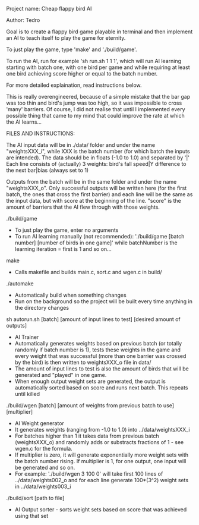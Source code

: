 Project name: Cheap flappy bird AI

Author: Tedro

Goal is to create a flappy bird game playable in terminal and then implement an
AI to teach itself to play the game for eternity.

To just play the game, type 'make' and './build/game'.

To run the AI, run for example 'sh run.sh 1 1 1', which will run AI learning
starting with batch one, with one bird per game and while requiring at least
one bird achieving score higher or equal to the batch number.

For more detailed explaination, read instructions below.

This is really overengineered, because of a simple mistake that the bar gap was
too thin and bird's jump was too high, so it was impossible to cross 'many'
barriers. Of course, I did not realise that until I implemented every possible
thing that came to my mind that could improve the rate at which the AI
learns... 

FILES AND INSTRUCTIONS:

The AI input data will be in ./data/ folder and under the name
"weightsXXX_i", while XXX is the batch number (for which batch the inputs
are intended).
The data should be in floats (-1.0 to 1.0) and separated by '|'
Each line consists of (actually) 3 weights:
bird's fall speed|Y difference to the next bar|bias (always set to 1)

Outputs from the batch will be in the same folder and under the name
"weightsXXX_o". Only successful outputs will be written here (for the
first batch, the ones that cross the first barrier) and each line will be
the same as the input data, but with score at the beginning of the line.
"score" is the amount of barriers that the AI flew through with those weights.


./build/game
  - To just play the game, enter no arguments 
  - To run AI learning manually (not recommended): 
    './build/game [batch number] [number of birds in one game]'
    while batchNumber is the learning iteration = first is 1 and so on...

make
  - Calls makefile and builds main.c, sort.c and wgen.c in build/

./automake
  - Automatically build when something changes
  - Run on the background so the project will be built every time anything in the
  directory changes

sh autorun.sh [batch] [amount of input lines to test] [desired amount of outputs]
  - AI Trainer
  - Automatically generates weights based on previous batch (or totally randomly
  if batch number is 1), tests these weights in the game and every weight that
  was successful (more than one barrier was crossed by the bird) is then
  written to weightsXXX_o file in data/
  - The amount of input lines to test is also the amount of birds that will be
  generated and "played" in one game.
  - When enough output weight sets are generated, the output is automatically sorted 
  based on score and runs next batch. This repeats until killed

./build/wgen [batch] [amount of weights from previous batch to use] [multiplier]
  - AI Weight generator
  - It generates weights (ranging from -1.0 to 1.0) into ../data/weightsXXX_i 
  - For batches higher than 1 it takes data from previous batch (weightsXXX_o)
  and randomly adds or substracts fractions of 1 - see wgen.c for the formula.
  - If multiplier is zero, it will generate exponentially more weight sets with
  the batch number rising. If multiplier is 1, for one output, one input will
  be generated and so on.
  - For example: './build/wgen 3 100 0' will take first 100 lines of ../data/weights002_o 
  and for each line generate 100*(3^2) weight sets in ../data/weights003_i
  
./build/sort [path to file]
  - AI Output sorter - sorts weight sets based on score that was achieved using that set
